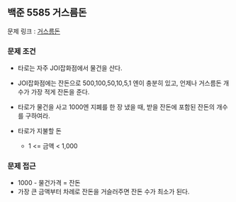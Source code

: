 ## 백준 5585 거스름돈

문제 링크 : [거스름돈](https://www.acmicpc.net/problem/5585)

### 문제 조건

- 타로는 자주 JOI잡화점에서 물건을 산다.
- JOI잡화점에는 잔돈으로 500,100,50,10,5,1 엔이 충분히 있고, 언제나 거스름돈 개수가 가장 적게 잔돈을 준다.
- 타로가 물건을 사고 1000엔 지폐를 한 장 냈을 때, 받을 잔돈에 포함된 잔돈의 개수를 구하여라.

- 타로가 지불할 돈
    - 1 <= 금액 < 1,000

### 문제 접근

- 1000 - 물건가격 = 잔돈
- 가장 큰 금액부터 차례로 잔돈을 거슬러주면 잔돈 수가 최소가 된다.
